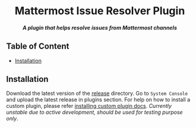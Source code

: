<p align="center">
	<h1 align="center">Mattermost Issue Resolver Plugin</h1>
	<h5 align="center">A plugin that helps resolve issues from Mattermost channels</h5>
</p>


## Table of Content
- [Installation](#installation)
## Installation
Download the latest version of the [release](https://github.com/abdulsmapara/mattermost-plugin-issue-resolver/releases) directory. Go to `System Console` and upload the latest release in plugins section. For help on how to install a custom plugin, please refer [installing custom plugin docs](https://docs.mattermost.com/administration/plugins.html#custom-plugins).
*Currently unstable due to active development, should be used for testing purpose only*. 